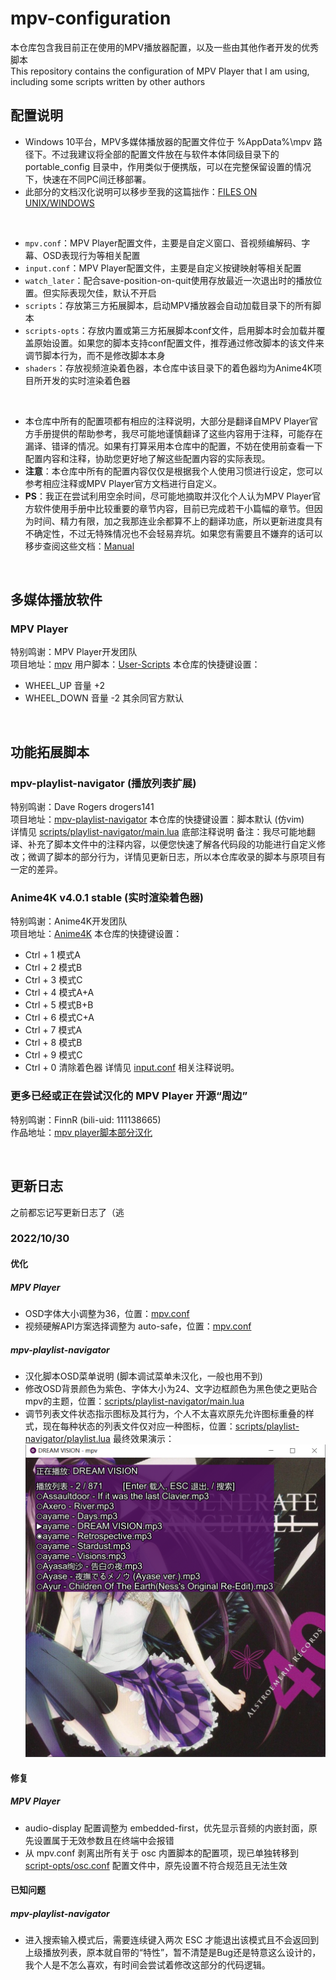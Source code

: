 # mpv-configuration
本仓库包含我目前正在使用的MPV播放器配置，以及一些由其他作者开发的优秀脚本<br>
This repository contains the configuration of MPV Player that I am using, including some scripts written by other authors<br>

## 配置说明
- Windows 10平台，MPV多媒体播放器的配置文件位于 %AppData%\mpv 路径下。不过我建议将全部的配置文件放在与软件本体同级目录下的 portable_config 目录中，作用类似于便携版，可以在完整保留设置的情况下，快速在不同PC间迁移部署。<br>
- 此部分的文档汉化说明可以移步至我的这篇拙作：[FILES ON UNIX/WINDOWS](https://www.bilibili.com/read/cv18772653)<br>

<br>

- ```mpv.conf```：MPV Player配置文件，主要是自定义窗口、音视频编解码、字幕、OSD表现行为等相关配置<br>
- ```input.conf```：MPV Player配置文件，主要是自定义按键映射等相关配置<br>
- ```watch_later```：配合save-position-on-quit使用存放最近一次退出时的播放位置。但实际表现欠佳，默认不开启<br>
- ```scripts```：存放第三方拓展脚本，启动MPV播放器会自动加载目录下的所有脚本<br>
- ```scripts-opts```：存放内置或第三方拓展脚本conf文件，启用脚本时会加载并覆盖原始设置。如果您的脚本支持conf配置文件，推荐通过修改脚本的该文件来调节脚本行为，而不是修改脚本本身<br>
- ```shaders```：存放视频渲染着色器，本仓库中该目录下的着色器均为Anime4K项目所开发的实时渲染着色器<br>

<br>

- 本仓库中所有的配置项都有相应的注释说明，大部分是翻译自MPV Player官方手册提供的帮助参考，我尽可能地谨慎翻译了这些内容用于注释，可能存在漏译、错译的情况。如果有打算采用本仓库中的配置，不妨在使用前查看一下配置内容和注释，协助您更好地了解这些配置内容的实际表现。<br>
- **注意**：本仓库中所有的配置内容仅仅是根据我个人使用习惯进行设定，您可以参考相应注释或MPV Player官方文档进行自定义。<br>
- **PS**：我正在尝试利用空余时间，尽可能地摘取并汉化个人认为MPV Player官方软件使用手册中比较重要的章节内容，目前已完成若干小篇幅的章节。但因为时间、精力有限，加之我那连业余都算不上的翻译功底，所以更新进度具有不确定性，不过无特殊情况也不会轻易弃坑。如果您有需要且不嫌弃的话可以移步查阅这些文档：[Manual](https://www.bilibili.com/read/readlist/rl617174)<br>

</br>

## 多媒体播放软件
### MPV Player
特别鸣谢：MPV Player开发团队<br>
项目地址：[mpv](https://github.com/mpv-player/mpv)
用户脚本：[User-Scripts](https://github.com/mpv-player/mpv/wiki/User-Scripts)
本仓库的快捷键设置：<br>
- WHEEL_UP    音量 +2
- WHEEL_DOWN  音量 -2
其余同官方默认<br>

</br>

## 功能拓展脚本
### mpv-playlist-navigator (播放列表扩展)
特别鸣谢：Dave Rogers drogers141<br>
项目地址：[mpv-playlist-navigator](https://github.com/drogers141/mpv-playlist-navigator)
本仓库的快捷键设置：脚本默认 (仿vim)<br>
详情见 [scripts/playlist-navigator/main.lua](scripts/playlist-navigator/main.lua) 底部注释说明
备注：我尽可能地翻译、补充了脚本文件中的注释内容，以便您快速了解各代码段的功能进行自定义修改；微调了脚本的部分行为，详情见更新日志，所以本仓库收录的脚本与原项目有一定的差异。<br>

### Anime4K v4.0.1 stable (实时渲染着色器)
特别鸣谢：Anime4K开发团队<br>
项目地址：[Anime4K](https://github.com/bloc97/Anime4K)
本仓库的快捷键设置：<br>
- Ctrl + 1  模式A
- Ctrl + 2  模式B
- Ctrl + 3  模式C
- Ctrl + 4  模式A+A
- Ctrl + 5  模式B+B
- Ctrl + 6  模式C+A
- Ctrl + 7  模式A
- Ctrl + 8  模式B
- Ctrl + 9  模式C
- Ctrl + 0  清除着色器
详情见 [input.conf](input.conf) 相关注释说明。<br>

### 更多已经或正在尝试汉化的 MPV Player 开源“周边”
特别鸣谢：FinnR (bili-uid: 111138665)<br>
作品地址：[mpv player脚本部分汉化](https://www.bilibili.com/read/cv19251824)

<br>

## 更新日志
之前都忘记写更新日志了（逃<br>
### 2022/10/30
#### 优化
##### MPV Player
- OSD字体大小调整为36，位置：[mpv.conf](mpv.conf)
- 视频硬解API方案选择调整为 auto-safe，位置：[mpv.conf](mpv.conf)

##### mpv-playlist-navigator
- 汉化脚本OSD菜单说明 (脚本调试菜单未汉化，一般也用不到)
- 修改OSD背景颜色为紫色、字体大小为24、文字边框颜色为黑色使之更贴合mpv的主题，位置：[scripts/playlist-navigator/main.lua](scripts/playlist-navigator/main.lua)
- 调节列表文件状态指示图标及其行为，个人不太喜欢原先允许图标重叠的样式，现在每种状态的列表文件仅对应一种图标，位置：[scripts/playlist-navigator/playlist.lua](scripts/playlist-navigator/playlist.lua)
最终效果演示：<br>
![Sample](img-sample/mpv-playlist-navigator.png)

#### 修复
##### MPV Player
- audio-display 配置调整为 embedded-first，优先显示音频的内嵌封面，原先设置属于无效参数且在终端中会报错
- 从 mpv.conf 剥离出所有关于 osc 内置脚本的配置项，现已单独转移到 [script-opts/osc.conf](script-opts/osc.conf) 配置文件中，原先设置不符合规范且无法生效

#### 已知问题
##### mpv-playlist-navigator
- 进入搜索输入模式后，需要连续键入两次 ESC 才能退出该模式且不会返回到上级播放列表，原本就自带的“特性”，暂不清楚是Bug还是特意这么设计的，我个人是不怎么喜欢，有时间会尝试着修改这部分的代码逻辑。
